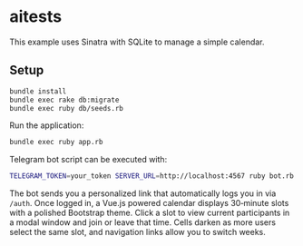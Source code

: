 # aitests

This example uses Sinatra with SQLite to manage a simple calendar.

## Setup

```bash
bundle install
bundle exec rake db:migrate
bundle exec ruby db/seeds.rb
```

Run the application:

```bash
bundle exec ruby app.rb
```

Telegram bot script can be executed with:

```bash
TELEGRAM_TOKEN=your_token SERVER_URL=http://localhost:4567 ruby bot.rb
```


The bot sends you a personalized link that automatically logs you in via `/auth`. Once logged in, a Vue.js powered calendar displays 30‑minute slots with a polished Bootstrap theme. Click a slot to view current participants in a modal window and join or leave that time. Cells darken as more users select the same slot, and navigation links allow you to switch weeks.
